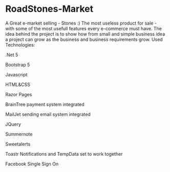 # RoadStones-Market
A Great e-market selling - Stones :) The most useless product for sale - with some of the most usefull features every e-commerce must have.
The idea behind the project is to show how from small and simple business idea a project can grow as the business and business requirements grow.
Used Technologies:

.Net 5

Bootstrap 5

Javascript

HTML&CSS

Razor Pages

BrainTree payment system integrated

MailJet sending email system integrated

JQuery

Summernote

Sweetalerts

Toastr Notifications and TempData set to work together

Facebook Single Sign On
